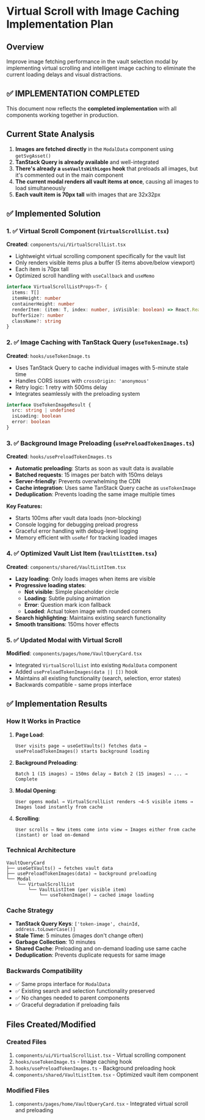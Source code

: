 # Virtual Scroll with Image Caching Implementation Plan

## Overview

Improve image fetching performance in the vault selection modal by implementing virtual scrolling and intelligent image caching to eliminate the current loading delays and visual distractions.

## ✅ IMPLEMENTATION COMPLETED

This document now reflects the **completed implementation** with all components working together in production.

## Current State Analysis

1. **Images are fetched directly** in the `ModalData` component using `getSvgAsset()`
2. **TanStack Query is already available** and well-integrated
3. **There's already a `useVaultsWithLogos` hook** that preloads all images, but it's commented out in the main component
4. **The current modal renders all vault items at once**, causing all images to load simultaneously
5. **Each vault item is 70px tall** with images that are 32x32px

## ✅ Implemented Solution

### 1. ✅ Virtual Scroll Component (`VirtualScrollList.tsx`)

**Created**: `components/ui/VirtualScrollList.tsx`

- Lightweight virtual scrolling component specifically for the vault list
- Only renders visible items plus a buffer (5 items above/below viewport)
- Each item is 70px tall
- Optimized scroll handling with `useCallback` and `useMemo`

```typescript
interface VirtualScrollListProps<T> {
  items: T[]
  itemHeight: number
  containerHeight: number
  renderItem: (item: T, index: number, isVisible: boolean) => React.ReactNode
  bufferSize?: number
  className?: string
}
```

### 2. ✅ Image Caching with TanStack Query (`useTokenImage.ts`)

**Created**: `hooks/useTokenImage.ts`

- Uses TanStack Query to cache individual images with 5-minute stale time
- Handles CORS issues with `crossOrigin: 'anonymous'`
- Retry logic: 1 retry with 500ms delay
- Integrates seamlessly with the preloading system

```typescript
interface UseTokenImageResult {
  src: string | undefined
  isLoading: boolean
  error: boolean
}
```

### 3. ✅ Background Image Preloading (`usePreloadTokenImages.ts`)

**Created**: `hooks/usePreloadTokenImages.ts`

- **Automatic preloading**: Starts as soon as vault data is available
- **Batched requests**: 15 images per batch with 150ms delays
- **Server-friendly**: Prevents overwhelming the CDN
- **Cache integration**: Uses same TanStack Query cache as `useTokenImage`
- **Deduplication**: Prevents loading the same image multiple times

**Key Features:**

- Starts 100ms after vault data loads (non-blocking)
- Console logging for debugging preload progress
- Graceful error handling with debug-level logging
- Memory efficient with `useRef` for tracking loaded images

### 4. ✅ Optimized Vault List Item (`VaultListItem.tsx`)

**Created**: `components/shared/VaultListItem.tsx`

- **Lazy loading**: Only loads images when items are visible
- **Progressive loading states**:
  - **Not visible**: Simple placeholder circle
  - **Loading**: Subtle pulsing animation
  - **Error**: Question mark icon fallback
  - **Loaded**: Actual token image with rounded corners
- **Search highlighting**: Maintains existing search functionality
- **Smooth transitions**: 150ms hover effects

### 5. ✅ Updated Modal with Virtual Scroll

**Modified**: `components/pages/home/VaultQueryCard.tsx`

- Integrated `VirtualScrollList` into existing `ModalData` component
- Added `usePreloadTokenImages(data || [])` hook
- Maintains all existing functionality (search, selection, error states)
- Backwards compatible - same props interface

## ✅ Implementation Results

### How It Works in Practice

1. **Page Load**:

   ```
   User visits page → useGetVaults() fetches data → usePreloadTokenImages() starts background loading
   ```

2. **Background Preloading**:

   ```
   Batch 1 (15 images) → 150ms delay → Batch 2 (15 images) → ... → Complete
   ```

3. **Modal Opening**:

   ```
   User opens modal → VirtualScrollList renders ~4-5 visible items → Images load instantly from cache
   ```

4. **Scrolling**:

   ```
   User scrolls → New items come into view → Images either from cache (instant) or load on-demand
   ```

### Technical Architecture

```
VaultQueryCard
├── useGetVaults() → fetches vault data
├── usePreloadTokenImages(data) → background preloading
└── Modal
    └── VirtualScrollList
        └── VaultListItem (per visible item)
            └── useTokenImage() → cached image loading
```

### Cache Strategy

- **TanStack Query Keys**: `['token-image', chainId, address.toLowerCase()]`
- **Stale Time**: 5 minutes (images don't change often)
- **Garbage Collection**: 10 minutes
- **Shared Cache**: Preloading and on-demand loading use same cache
- **Deduplication**: Prevents duplicate requests for same image

### Backwards Compatibility

- ✅ Same props interface for `ModalData`
- ✅ Existing search and selection functionality preserved
- ✅ No changes needed to parent components
- ✅ Graceful degradation if preloading fails

## Files Created/Modified

### Created Files

1. `components/ui/VirtualScrollList.tsx` - Virtual scrolling component
2. `hooks/useTokenImage.ts` - Image caching hook
3. `hooks/usePreloadTokenImages.ts` - Background preloading hook
4. `components/shared/VaultListItem.tsx` - Optimized vault item component

### Modified Files

1. `components/pages/home/VaultQueryCard.tsx` - Integrated virtual scroll and preloading

